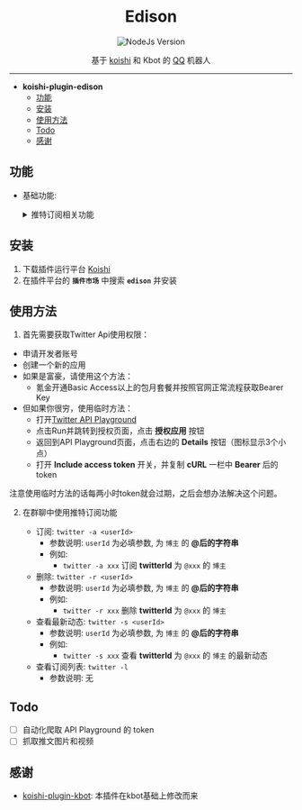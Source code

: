 <div align="center">

# Edison

![NodeJs Version](https://img.shields.io/badge/NodeJs-18-blue)

基于 [koishi](../../../../koishijs/koishi) 和 Kbot 的 [QQ](../../../../Mrs4s/go-cqhttp) 机器人

</div>

---

- **koishi-plugin-edison**
  - [功能](#功能)
  - [安装](#安装)
  - [使用方法](#使用方法)
  - [Todo](#todo)
  - [感谢](#感谢)

## 功能

- 基础功能:

  <details>

    <summary> 推特订阅相关功能</summary>

    **订阅/删除**: 订阅/删除推特博主

    **查看最新动态**: 查看推特博主最新动态

    **查看订阅列表**: 查看订阅的推特博主列表
  </details>

## 安装

1. 下载插件运行平台 [Koishi](https://koishi.chat/)
2. 在插件平台的 **`插件市场`** 中搜索 **`edison`** 并安装

## 使用方法

1. 首先需要获取Twitter Api使用权限：
 - 申请开发者账号
 - 创建一个新的应用
 - 如果是富豪，请使用这个方法：
   - 氪金开通Basic Access以上的包月套餐并按照官网正常流程获取Bearer Key
 - 但如果你很穷，使用临时方法：
   - 打开[Twitter API Playground](https://oauth-playground.glitch.me/?id=usersIdTweets&params=%28%27id%21%27114514%27%29_)
   - 点击Run并跳转到授权页面，点击 **授权应用** 按钮
   - 返回到API Playground页面，点击右边的 **Details** 按钮（图标显示3个小点）
   - 打开 **Include access token** 开关，并复制 **cURL** 一栏中 **Bearer** 后的token

注意使用临时方法的话每两小时token就会过期，之后会想办法解决这个问题。

2. 在群聊中使用推特订阅功能

    - 订阅: `twitter -a <userId>`
      - 参数说明: `userId` 为必填参数, 为 `博主` 的 **@后的字符串**
      - 例如:
        - `twitter -a xxx` 订阅 **twitterId** 为 `@xxx` 的 `博主`
    - 删除: `twitter -r <userId>`
      - 参数说明: `userId` 为必填参数, 为 `博主` 的 **@后的字符串**
      - 例如:
        - `twitter -r xxx` 删除 **twitterId** 为 `@xxx` 的 `博主`
    - 查看最新动态: `twitter -s <userId>`
      - 参数说明: `userId` 为必填参数, 为 `博主` 的 **@后的字符串**
      - 例如:
        - `twitter -s xxx` 查看 **twitterId** 为 `@xxx` 的 `博主` 的最新动态
    - 查看订阅列表: `twitter -l`
      - 参数说明: 无

## Todo

- [ ] 自动化爬取 API Playground 的 token
- [ ] 抓取推文图片和视频

## 感谢

- [koishi-plugin-kbot](https://github.com/Kabuda-czh/koishi-plugin-kbot): 本插件在kbot基础上修改而来